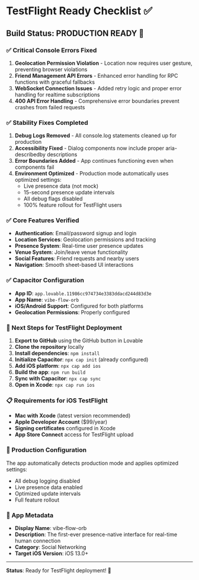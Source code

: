 # TestFlight Ready Checklist ✅

## Build Status: **PRODUCTION READY** 🚀

### ✅ Critical Console Errors Fixed

1. **Geolocation Permission Violation** - Location now requires user gesture, preventing browser violations
2. **Friend Management API Errors** - Enhanced error handling for RPC functions with graceful fallbacks  
3. **WebSocket Connection Issues** - Added retry logic and proper error handling for realtime subscriptions
4. **400 API Error Handling** - Comprehensive error boundaries prevent crashes from failed requests

### ✅ Stability Fixes Completed

1. **Debug Logs Removed** - All console.log statements cleaned up for production
2. **Accessibility Fixed** - Dialog components now include proper aria-describedby descriptions
3. **Error Boundaries Added** - App continues functioning even when components fail
4. **Environment Optimized** - Production mode automatically uses optimized settings:
   - Live presence data (not mock)
   - 15-second presence update intervals
   - All debug flags disabled
   - 100% feature rollout for TestFlight users

### ✅ Core Features Verified

- **Authentication**: Email/password signup and login
- **Location Services**: Geolocation permissions and tracking
- **Presence System**: Real-time user presence updates
- **Venue System**: Join/leave venue functionality
- **Social Features**: Friend requests and nearby users
- **Navigation**: Smooth sheet-based UI interactions

### ✅ Capacitor Configuration

- **App ID**: `app.lovable.11986cc974734e3383ddacd244d83d3e`
- **App Name**: `vibe-flow-orb`
- **iOS/Android Support**: Configured for both platforms
- **Geolocation Permissions**: Properly configured

### 🚀 Next Steps for TestFlight Deployment

1. **Export to GitHub** using the GitHub button in Lovable
2. **Clone the repository** locally
3. **Install dependencies**: `npm install`
4. **Initialize Capacitor**: `npx cap init` (already configured)
5. **Add iOS platform**: `npx cap add ios`
6. **Build the app**: `npm run build`
7. **Sync with Capacitor**: `npx cap sync`
8. **Open in Xcode**: `npx cap run ios`

### 📋 Requirements for iOS TestFlight

- **Mac with Xcode** (latest version recommended)
- **Apple Developer Account** ($99/year)
- **Signing certificates** configured in Xcode
- **App Store Connect** access for TestFlight upload

### 🔧 Production Configuration

The app automatically detects production mode and applies optimized settings:
- All debug logging disabled
- Live presence data enabled
- Optimized update intervals
- Full feature rollout

### 📱 App Metadata

- **Display Name**: vibe-flow-orb
- **Description**: The first-ever presence-native interface for real-time human connection
- **Category**: Social Networking
- **Target iOS Version**: iOS 13.0+

---

**Status**: Ready for TestFlight deployment! 🎉